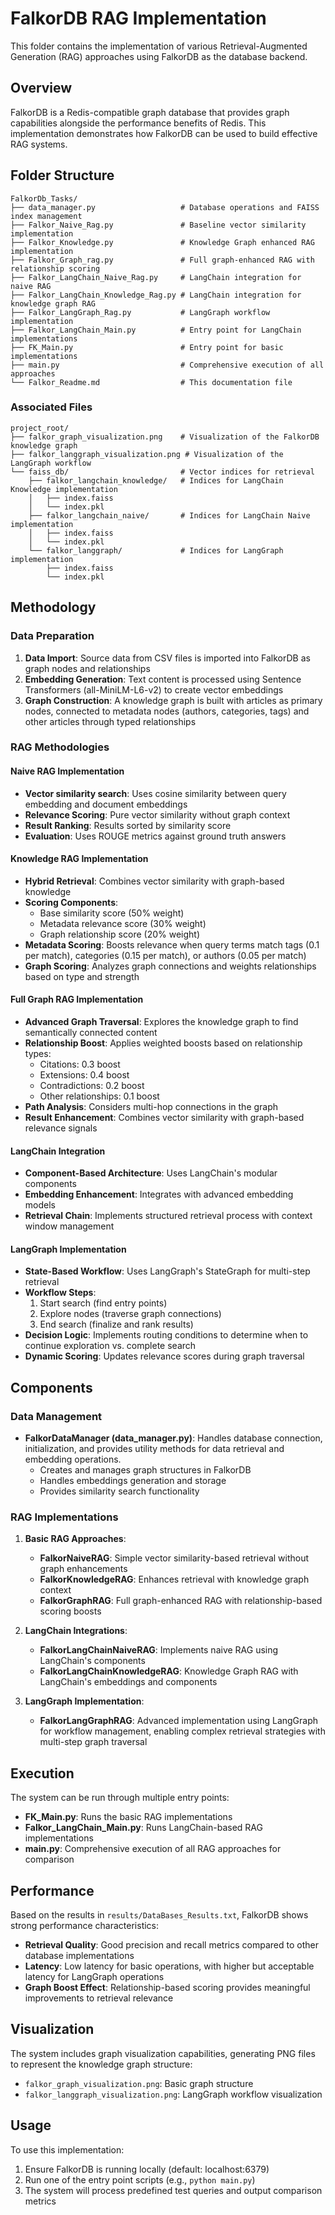 # FalkorDB RAG Implementation

This folder contains the implementation of various Retrieval-Augmented Generation (RAG) approaches using FalkorDB as the database backend.

## Overview

FalkorDB is a Redis-compatible graph database that provides graph capabilities alongside the performance benefits of Redis. This implementation demonstrates how FalkorDB can be used to build effective RAG systems.

## Folder Structure

```
FalkorDb_Tasks/
├── data_manager.py                   # Database operations and FAISS index management
├── Falkor_Naive_Rag.py               # Baseline vector similarity implementation
├── Falkor_Knowledge.py               # Knowledge Graph enhanced RAG implementation
├── Falkor_Graph_rag.py               # Full graph-enhanced RAG with relationship scoring
├── Falkor_LangChain_Naive_Rag.py     # LangChain integration for naive RAG
├── Falkor_LangChain_Knowledge_Rag.py # LangChain integration for knowledge graph RAG
├── Falkor_LangGraph_Rag.py           # LangGraph workflow implementation
├── Falkor_LangChain_Main.py          # Entry point for LangChain implementations
├── FK_Main.py                        # Entry point for basic implementations
├── main.py                           # Comprehensive execution of all approaches
└── Falkor_Readme.md                  # This documentation file
```

### Associated Files

```
project_root/
├── falkor_graph_visualization.png    # Visualization of the FalkorDB knowledge graph
├── falkor_langgraph_visualization.png # Visualization of the LangGraph workflow
└── faiss_db/                         # Vector indices for retrieval
    ├── falkor_langchain_knowledge/   # Indices for LangChain Knowledge implementation
    │   ├── index.faiss
    │   └── index.pkl
    ├── falkor_langchain_naive/       # Indices for LangChain Naive implementation
    │   ├── index.faiss
    │   └── index.pkl
    └── falkor_langgraph/             # Indices for LangGraph implementation
        ├── index.faiss
        └── index.pkl
```

## Methodology

### Data Preparation
1. **Data Import**: Source data from CSV files is imported into FalkorDB as graph nodes and relationships
2. **Embedding Generation**: Text content is processed using Sentence Transformers (all-MiniLM-L6-v2) to create vector embeddings
3. **Graph Construction**: A knowledge graph is built with articles as primary nodes, connected to metadata nodes (authors, categories, tags) and other articles through typed relationships

### RAG Methodologies

#### Naive RAG Implementation
- **Vector similarity search**: Uses cosine similarity between query embedding and document embeddings
- **Relevance Scoring**: Pure vector similarity without graph context
- **Result Ranking**: Results sorted by similarity score
- **Evaluation**: Uses ROUGE metrics against ground truth answers

#### Knowledge RAG Implementation
- **Hybrid Retrieval**: Combines vector similarity with graph-based knowledge
- **Scoring Components**:
  - Base similarity score (50% weight)
  - Metadata relevance score (30% weight)
  - Graph relationship score (20% weight)
- **Metadata Scoring**: Boosts relevance when query terms match tags (0.1 per match), categories (0.15 per match), or authors (0.05 per match)
- **Graph Scoring**: Analyzes graph connections and weights relationships based on type and strength

#### Full Graph RAG Implementation
- **Advanced Graph Traversal**: Explores the knowledge graph to find semantically connected content
- **Relationship Boost**: Applies weighted boosts based on relationship types:
  - Citations: 0.3 boost
  - Extensions: 0.4 boost
  - Contradictions: 0.2 boost
  - Other relationships: 0.1 boost
- **Path Analysis**: Considers multi-hop connections in the graph
- **Result Enhancement**: Combines vector similarity with graph-based relevance signals

#### LangChain Integration
- **Component-Based Architecture**: Uses LangChain's modular components
- **Embedding Enhancement**: Integrates with advanced embedding models
- **Retrieval Chain**: Implements structured retrieval process with context window management

#### LangGraph Implementation
- **State-Based Workflow**: Uses LangGraph's StateGraph for multi-step retrieval
- **Workflow Steps**:
  1. Start search (find entry points)
  2. Explore nodes (traverse graph connections)
  3. End search (finalize and rank results)
- **Decision Logic**: Implements routing conditions to determine when to continue exploration vs. complete search
- **Dynamic Scoring**: Updates relevance scores during graph traversal

## Components

### Data Management

- **FalkorDataManager (data_manager.py)**: Handles database connection, initialization, and provides utility methods for data retrieval and embedding operations.
  - Creates and manages graph structures in FalkorDB
  - Handles embeddings generation and storage
  - Provides similarity search functionality

### RAG Implementations

1. **Basic RAG Approaches**:
   - **FalkorNaiveRAG**: Simple vector similarity-based retrieval without graph enhancements
   - **FalkorKnowledgeRAG**: Enhances retrieval with knowledge graph context
   - **FalkorGraphRAG**: Full graph-enhanced RAG with relationship-based scoring boosts

2. **LangChain Integrations**:
   - **FalkorLangChainNaiveRAG**: Implements naive RAG using LangChain's components
   - **FalkorLangChainKnowledgeRAG**: Knowledge Graph RAG with LangChain's embeddings and components

3. **LangGraph Implementation**:
   - **FalkorLangGraphRAG**: Advanced implementation using LangGraph for workflow management, enabling complex retrieval strategies with multi-step graph traversal

## Execution

The system can be run through multiple entry points:
- **FK_Main.py**: Runs the basic RAG implementations
- **Falkor_LangChain_Main.py**: Runs LangChain-based RAG implementations
- **main.py**: Comprehensive execution of all RAG approaches for comparison

## Performance

Based on the results in `results/DataBases_Results.txt`, FalkorDB shows strong performance characteristics:

- **Retrieval Quality**: Good precision and recall metrics compared to other database implementations
- **Latency**: Low latency for basic operations, with higher but acceptable latency for LangGraph operations
- **Graph Boost Effect**: Relationship-based scoring provides meaningful improvements to retrieval relevance

## Visualization

The system includes graph visualization capabilities, generating PNG files to represent the knowledge graph structure:
- `falkor_graph_visualization.png`: Basic graph structure
- `falkor_langgraph_visualization.png`: LangGraph workflow visualization

## Usage

To use this implementation:
1. Ensure FalkorDB is running locally (default: localhost:6379)
2. Run one of the entry point scripts (e.g., `python main.py`)
3. The system will process predefined test queries and output comparison metrics